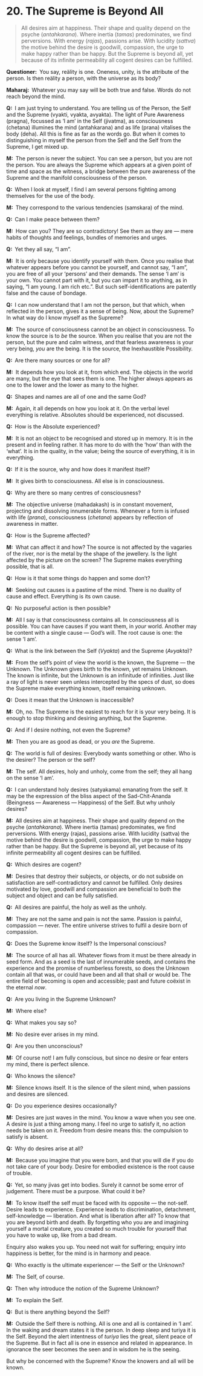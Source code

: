# 20. The Supreme is Beyond All

>All desires aim at happiness. Their shape and quality depend on the psyche (*antahkarana*). Where inertia (*tamas*) predominates, we find perversions. With energy (*rajas*), passions arise. With lucidity (*sattva*) the motive behind the desire is goodwill, compassion, the urge to make happy rather than be happy. But the Supreme is beyond all, yet because of its infinite permeability all cogent desires can be fulfilled.

**Questioner:**&ensp;You say, reälity is one. Oneness, unity, is the attribute of the person. Is then reälity a person, with the universe as its body?

**Maharaj:**&ensp;Whatever you may say will be both true and false. Words do not reach beyond the mind.

**Q:**&ensp;I am just trying to understand. You are telling us of the Person, the Self and the Supreme (<span data-tippy-content="Person, the outer self.">vyakti</span>, <span data-tippy-content="Manifest matter, the evolved nature. Opposite is <em>avyakta</em>.">vyakta</span>, <span data-tippy-content="Unmanifest. Opposite is <em>vyakta</em>.">avyakta</span>). The light of Pure Awareness (<span data-tippy-content="Cognitive consciousness, pure awareness, higher consciousness.">pragna</span>), focussed as ‘I am’ in the Self (<span data-tippy-content="[<em>Atman</em> + doërship is <em>jiva</em>.] The individual soul. According to <em>Vedanta</em>, <em>jiva</em> comes into being as a result of the false identification of the <em>atman</em> with body, senses and mind.">jivatma</span>), as consciousness (<span data-tippy-content="Consciousness, inner awakening.">chetana</span>) illumines the mind (<span data-tippy-content="The psyche, mind. Mind in a collective sense, including intelligence (<em>buddhi</em>), ego (<em>ahamkara</em>) and mind (<em>manas</em>).">antahkarana</span>) and as life (<span data-tippy-content="The breath of life, vital principle.">prana</span>) vitalises the body (<span data-tippy-content="Physical body.">deha</span>). All this is fine as far as the words go. But when it comes to distinguishing in myself the person from the Self and the Self from the Supreme, I get mixed up.

**M:**&ensp;The person is never the subject. You can see a person, but you are not the person. You are always the Supreme which appears at a given point of time and space as the witness, a bridge between the pure awareness of the Supreme and the manifold consciousness of the person.

**Q:**&ensp;When I look at myself, I find I am several persons fighting among themselves for the use of the body.

**M:**&ensp;They correspond to the various tendencies (<span data-tippy-content="“Imprints left on the subconscious by experiences in past lives or the present life and which determine and condition one’s desires and actions”. Mental impression, memory. Also called <em>vasana</em>, residual impression.">samskara</span>) of the mind.

**Q:**&ensp;Can I make peace between them?

**M:**&ensp;How can you? They are so contradictory! See them as they are — mere habits of thoughts and feelings, bundles of memories and urges.

**Q:**&ensp;Yet they all say, “I am”.

**M:**&ensp;It is only because you identify yourself with them. Once you realise that whatever appears before you cannot be yourself, and cannot say, “I am”, you are free of all your ‘persons’ and their demands. The sense ‘I am’ is your own. You cannot part with it, but you can impart it to anything, as in saying, “I am young. I am rich etc.”. But such self-identifications are patently false and the cause of bondage.

**Q:**&ensp;I can now understand that I am not the person, but that which, when reflected in the person, gives it a sense of being. Now, about the Supreme? In what way do I know myself as the Supreme?

**M:**&ensp;The source of consciousness cannot be an object in consciousness. To know the source is to *be* the source. When you realise that you are not the person, but the pure and calm witness, and that fearless awareness is your very being, *you* are the being. It is the source, the Inexhaustible Possibility.

**Q:**&ensp;Are there many sources or one for all?

**M:**&ensp;It depends how you look at it, from which end. The objects in the world are many, but the eye that sees them is one. The higher always appears as one to the lower and the lower as many to the higher.

**Q:**&ensp;Shapes and names are all of one and the same God?

**M:**&ensp;Again, it all depends on how you look at it. On the verbal level everything is relative. Absolutes should be experienced, not discussed.

**Q:**&ensp;How is the Absolute experienced?

**M:**&ensp;It is not an object to be recognised and stored up in memory. It is in the present and in feeling rather. It has more to do with the ‘how’ than with the ‘what’. It is in the quality, in the value; being the source of everything, it is in everything.

**Q:**&ensp;If it is the source, why and how does it manifest itself?

**M:**&ensp;It gives birth to consciousness. All else is in consciousness.

**Q:**&ensp;Why are there so many centres of consciousness?

**M:**&ensp;The objective universe (<span data-tippy-content="The great expanse of existence, the universe of matter and energy.">mahadakash</span>) is in constant movement, projecting and dissolving innumerable forms. Whenever a form is infused with life (*prana*), consciousness (*chetana*) appears by reflection of awareness in matter.

**Q:**&ensp;How is the Supreme affected?

**M:**&ensp;What can affect it and how? The source is not affected by the vagaries of the river, nor is the metal by the shape of the jewellery. Is the light affected by the picture on the screen? The Supreme makes everything possible, that is all.

**Q:**&ensp;How is it that some things do happen and some don’t?

**M:**&ensp;Seeking out causes is a pastime of the mind. There is no duality of cause and effect. Everything is its own cause.

**Q:**&ensp;No purposeful action is then possible?

**M:**&ensp;All I say is that consciousness contains all. In consciousness all is possible. You can have causes if you want them, in *your* world. Another may be content with a single cause — God’s will. The root cause is one: the sense ‘I am’.

**Q:**&ensp;What is the link between the Self (*Vyakta*) and the Supreme (*Avyakta*)?

**M:**&ensp;From the self’s point of view the world is the known, the Supreme — the Unknown. The Unknown gives birth to the known, yet remains Unknown. The known is infinite, but the Unknown is an infinitude of infinities. Just like a ray of light is never seen unless intercepted by the specs of dust, so does the Supreme make everything known, itself remaining unknown.

**Q:**&ensp;Does it mean that the Unknown is inaccessible?

**M:**&ensp;Oh, no. The Supreme is the easiest to reach for it is your very being. It is enough to stop thinking and desiring anything, but the Supreme.

**Q:**&ensp;And if I desire nothing, not even the Supreme?

**M:**&ensp;Then you are as good as dead, or you *are* the Supreme.

**Q:**&ensp;The world is full of desires: Everybody wants something or other. Who is the desirer? The person or the self?

**M:**&ensp;The self. All desires, holy and unholy, come from the self; they all hang on the sense ‘I am’.

**Q:**&ensp;I can understand holy desires (<span data-tippy-content="He who longs for the sublime truth.">satyakama</span>) emanating from the self. It may be the expression of the bliss aspect of the <span data-tippy-content="The ultimate principle with the three attributes in absolute perfection (<em>sat</em>, being + <em>chit</em>, consciousness + <em>ananda</em>, bliss).">Sad-Chit-Ananda</span> (Beingness — Awareness — Happiness) of the Self. But why unholy desires?

**M:**&ensp;All desires aim at happiness. Their shape and quality depend on the psyche (*antahkarana*). Where inertia (<span data-tippy-content="Darkness, inertia, passivity. One of the three constituents (<em>gunas</em>) of the cosmic substance: <em>sattva</em>, <em>rajas</em> and <em>tamas</em>.">tamas</span>) predominates, we find perversions. With energy (<span data-tippy-content="Motivity, activity, energy. One of the three <em>gunas</em> or qualities of matter: <em>sattva</em>, <em>rajas</em> and <em>tamas</em>. In <em>yoga</em>, egoism.">rajas</span>), passions arise. With lucidity (<span data-tippy-content="Being, existence, true essence. In <em>yoga</em> the quality of purity or goodness.">sattva</span>) the motive behind the desire is goodwill, compassion, the urge to make happy rather than be happy. But the Supreme is beyond all, yet because of its infinite permeability all cogent desires can be fulfilled.

**Q:**&ensp;Which desires are cogent?

**M:**&ensp;Desires that destroy their subjects, or objects, or do not subside on satisfaction are self-contradictory and cannot be fulfilled. Only desires motivated by love, goodwill and compassion are beneficial to both the subject and object and can be fully satisfied.

**Q:**&ensp;All desires are painful, the holy as well as the unholy.

**M:**&ensp;They are not the same and pain is not the same. Passion is painful, compassion — never. The entire universe strives to fulfil a desire born of compassion.

**Q:**&ensp;Does the Supreme know itself? Is the Impersonal conscious?

**M:**&ensp;The source of all has all. Whatever flows from it must be there already in seed form. And as a seed is the last of innumerable seeds, and contains the experience and the promise of numberless forests, so does the Unknown contain all that was, or could have been and all that shall or would be. The entire field of becoming is open and accessible; past and future coëxist in the eternal *now*.

**Q:**&ensp;Are you living in the Supreme Unknown?

**M:**&ensp;Where else?

**Q:**&ensp;What makes you say so?

**M:**&ensp;No desire ever arises in my mind.

**Q:**&ensp;Are you then unconscious?

**M:**&ensp;Of course not! I am fully conscious, but since no desire or fear enters my mind, there is perfect silence.

**Q:**&ensp;Who knows the silence?

**M:**&ensp;Silence knows itself. It is the silence of the silent mind, when passions and desires are silenced.

**Q:**&ensp;Do you experience desires occasionally?

**M:**&ensp;Desires are just waves in the mind. You know a wave when you see one. A desire is just a thing among many. I feel no urge to satisfy it, no action needs be taken on it. Freedom from desire means this: the compulsion to satisfy is absent.

**Q:**&ensp;Why do desires arise at all?

**M:**&ensp;Because you imagine that you were born, and that you will die if you do not take care of your body. Desire for embodied existence is the root cause of trouble.

**Q:**&ensp;Yet, so many <span data-tippy-content="[<em>Atman</em> + doërship is <em>jiva</em>.] The individual soul. According to <em>Vedanta</em>, <em>jiva</em> comes into being as a result of the false identification of the <em>atman</em> with body, senses and mind.">jiva</span>s get into bodies. Surely it cannot be some error of judgement. There must be a purpose. What could it be?

**M:**&ensp;To know itself the self must be faced with its opposite — the not-self. Desire leads to experience. Experience leads to discrimination, detachment, self-knowledge — liberation. And what is liberation after all? To know that you are beyond birth and death. By forgetting who you are and imagining yourself a mortal creature, you created so much trouble for yourself that you have to wake up, like from a bad dream.

Enquiry also wakes you up. You need not wait for suffering; enquiry into happiness is better, for the mind is in harmony and peace.

**Q:**&ensp;Who exactly is the ultimate experiencer — the Self or the Unknown?

**M:**&ensp;The Self, of course.

**Q:**&ensp;Then why introduce the notion of the Supreme Unknown?

**M:**&ensp;To explain the Self.

**Q:**&ensp;But is there anything beyond the Self?

**M:**&ensp;Outside the Self there is nothing. All is one and all is contained in ‘I am’. In the waking and dream states it is the person. In deep sleep and <span data-tippy-content="The superconscious state of <em>samadhi</em>, (<em>turiya</em>, fourth), the fourth state of soul in which it becomes one with <em>Brahman</em>, the highest awareness.">turiya</span> it is the Self. Beyond the alert intentness of *turiya* lies the great, silent peace of the Supreme. But in fact all is one in essence and related in appearance. In ignorance the seer becomes the seen and in wisdom he is the seeing.

But why be concerned with the Supreme? Know the knowers and all will be known. 

<script>
export default {
  props: ["slot-key"],
  mounted () {
    tippy("[data-tippy-content]", {allowHTML: true});
  }
}
</script>